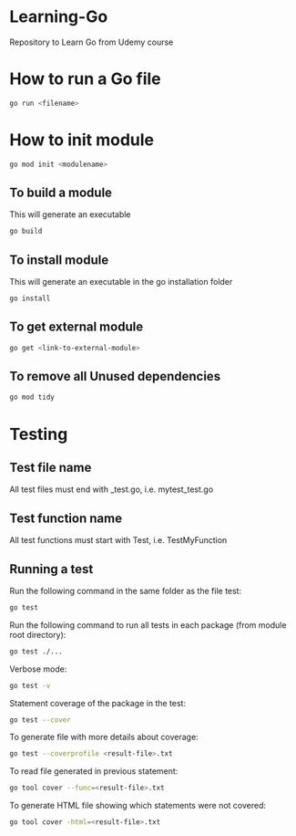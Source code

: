 # Learning-Go
Repository to Learn Go from Udemy course

# How to run a Go file
```bash
go run <filename>
```

# How to init module
```bash
go mod init <modulename>
```

## To build a module
This will generate an executable

```bash
go build
```

## To install module
This will generate an executable in the go installation folder

```bash
go install
```

## To get external module

```bash
go get <link-to-external-module>
```

## To remove all Unused dependencies

```bash
go mod tidy
```

# Testing

## Test file name
All test files must end with _test.go, i.e. mytest_test.go

## Test function name
All test functions must start with Test, i.e. TestMyFunction

## Running a test
Run the following command in the same folder as the file test:
```bash
go test
```

Run the following command to run all tests in each package (from module root directory):
```bash
go test ./...
```

Verbose mode:
```bash
go test -v
```

Statement coverage of the package in the test:
```bash
go test --cover
```

To generate file with more details about coverage:
```bash
go test --coverprofile <result-file>.txt
```

To read file generated in previous statement:
```bash
go tool cover --func=<result-file>.txt
```

To generate HTML file showing which statements were not covered:
```bash
go tool cover -html=<result-file>.txt
```
